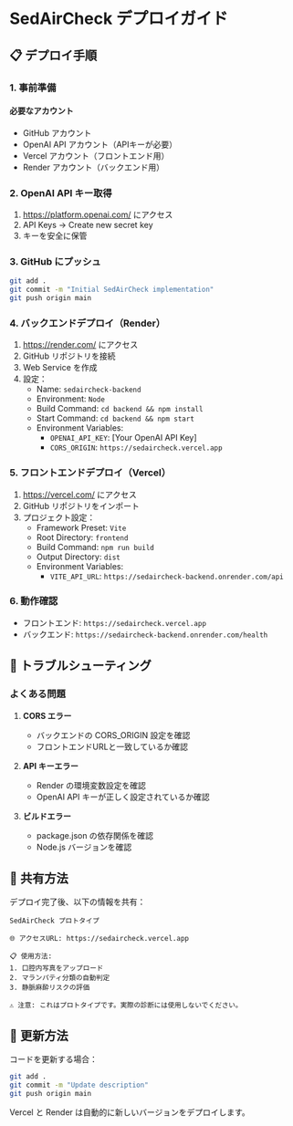 # SedAirCheck デプロイガイド

## 📋 デプロイ手順

### 1. 事前準備

#### 必要なアカウント
- GitHub アカウント
- OpenAI API アカウント（APIキーが必要）
- Vercel アカウント（フロントエンド用）
- Render アカウント（バックエンド用）

### 2. OpenAI API キー取得

1. https://platform.openai.com/ にアクセス
2. API Keys → Create new secret key
3. キーを安全に保管

### 3. GitHub にプッシュ

```bash
git add .
git commit -m "Initial SedAirCheck implementation"
git push origin main
```

### 4. バックエンドデプロイ（Render）

1. https://render.com/ にアクセス
2. GitHub リポジトリを接続
3. Web Service を作成
4. 設定：
   - Name: `sedaircheck-backend`
   - Environment: `Node`
   - Build Command: `cd backend && npm install`
   - Start Command: `cd backend && npm start`
   - Environment Variables:
     - `OPENAI_API_KEY`: [Your OpenAI API Key]
     - `CORS_ORIGIN`: `https://sedaircheck.vercel.app`

### 5. フロントエンドデプロイ（Vercel）

1. https://vercel.com/ にアクセス
2. GitHub リポジトリをインポート
3. プロジェクト設定：
   - Framework Preset: `Vite`
   - Root Directory: `frontend`
   - Build Command: `npm run build`
   - Output Directory: `dist`
   - Environment Variables:
     - `VITE_API_URL`: `https://sedaircheck-backend.onrender.com/api`

### 6. 動作確認

- フロントエンド: `https://sedaircheck.vercel.app`
- バックエンド: `https://sedaircheck-backend.onrender.com/health`

## 🔧 トラブルシューティング

### よくある問題

1. **CORS エラー**
   - バックエンドの CORS_ORIGIN 設定を確認
   - フロントエンドURLと一致しているか確認

2. **API キーエラー**
   - Render の環境変数設定を確認
   - OpenAI API キーが正しく設定されているか確認

3. **ビルドエラー**
   - package.json の依存関係を確認
   - Node.js バージョンを確認

## 📱 共有方法

デプロイ完了後、以下の情報を共有：

```
SedAirCheck プロトタイプ

🌐 アクセスURL: https://sedaircheck.vercel.app

📋 使用方法:
1. 口腔内写真をアップロード
2. マランパティ分類の自動判定
3. 静脈麻酔リスクの評価

⚠️ 注意: これはプロトタイプです。実際の診断には使用しないでください。
```

## 🔄 更新方法

コードを更新する場合：

```bash
git add .
git commit -m "Update description"
git push origin main
```

Vercel と Render は自動的に新しいバージョンをデプロイします。